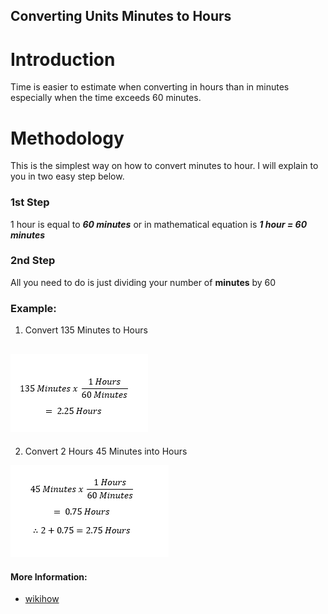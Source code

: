 ## Converting Units Minutes to Hours

# Introduction

Time is easier to estimate when converting in hours than in minutes especially when the time exceeds 60 minutes.

# Methodology

This is the simplest way on how to convert minutes to hour. I will explain to you in two easy step below. 

### 1st Step

1 hour is equal to **_60 minutes_** or in mathematical equation is **_1 hour = 60 minutes_**

### 2nd Step

All you need to do is just dividing your number of **minutes** by 60 

### Example:

1. Convert 135 Minutes to Hours

![alt text](https://github.com/msoufian2/pic/blob/master/Capture.PNG)
---
2. Convert 2 Hours 45 Minutes into Hours

![alt text](https://github.com/msoufian2/pic/blob/master/Capture2.PNG)



#### More Information:

* [wikihow](https://www.wikihow.com/Convert-Minutes-to-Hours)

